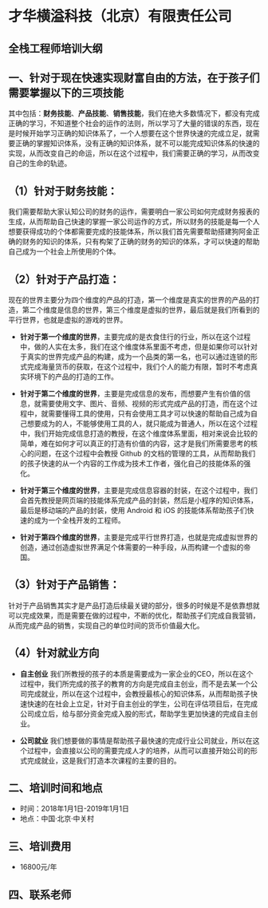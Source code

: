 # 才华横溢科技（北京）有限责任公司
## 全栈工程师培训大纲

## 一、针对于现在快速实现财富自由的方法，在于孩子们需要掌握以下的三项技能
其中包括：**财务技能**、**产品技能**、**销售技能**，我们在绝大多数情况下，都没有完成正确的学习，不知道整个社会的运作的法则，所以学习了大量的错误的东西，现在是时候开始学习正确的知识体系了，一个人想要在这个世界快速的完成立足，就需要正确的掌握知识体系，没有正确的知识体系，就不可以能完成知识体系的快速的实现，从而改变自己的命运，所以在这个过程中，我们需要正确的学习，从而改变自己的生命的轨迹。

## （1）针对于财务技能：
我们需要帮助大家认知公司的财务的运作，需要明白一家公司如何完成财务报表的生成，从而帮助自己快速的掌握一家公司运作的方式，所以财务的技能是每一个人想要获得成功的个体都需要完成的技能体系，所以我们首先需要帮助搭建狗阿金正确的财务的知识的体系，只有构架了正确的财务的知识的体系，才可以快速的帮助自己成为一个社会上所使用的个体。

## （2）针对于产品打造：
现在的世界主要分为四个维度的产品的打造，第一个维度是真实的世界的产品的打造，第二个维度是信息的世界，第三个维度是虚拟的世界，最后就是我们所看到的平行世界，也就是虚拟的游戏的世界。

- **针对于第一个维度的世界**，主要完成的是衣食住行的行业，所以在这个过程中，做的人实在太多，我们在这个维度体系里面不考虑，但是如果你可以针对于真实的世界完成产品的构建，成为一个品类的第一名，也可以通过连锁的形式完成海量货币的获取，在这个过程中，我们个人的能力有限，暂时不考虑真实环境下的产品的打造的工作。

- **针对于第二个维度的世界**，主要是完成信息的发布，而想要产生有价值的信息，就需要使用文字、图片、音频、视频的形式完成产品的打造，而在这个过程中，就需要懂得工具的使用，只有会使用工具才可以快速的帮助自己成为自己想要成为的人，不能够使用工具的人，就只能成为普通人，所以在这个过程中，我们开始完成信息打造的教授，在这个维度体系里面，相对来说会比较的简单，难在如何才可以真正的打造有价值的内容，这才是我们所需要思考的核心的问题，在这个过程中会教授 Github 的文档的管理的工具，从而帮助我们的孩子快速的从一个内容的工作成为技术工作者，强化自己的技能体系的强化。

- **针对于第三个维度的世界**，主要是完成信息容器的封装，在这个过程中，我们会首先教授是网页端的技能体系完成产品的封装，然后是小程序的知识体系，最后是移动端的产品的封装，使用 Android 和 iOS 的技能体系帮助孩子们快速的成为一个全栈开发的工程师。

- **针对于第四个维度的世界**，主要是完成平行世界打造，也就是完成虚拟世界的创造，通过创造虚拟世界满足个体需要的一种手段，从而构建一个虚拟的帝国。

## （3）针对于产品销售：
针对于产品销售其实才是产品打造后续最关键的部分，很多的时候是不是依靠想就可以完成效果，而是需要在做的过程中，不断的优化，帮助孩子们完成自我营销，从而完成产品的销售，实现自己的单位时间的货币价值最大化。


## （4）针对就业方向
- **自主创业**
我们所教授的孩子的本质是需要成为一家企业的CEO，所以在这个过程中，我们所完成的孩子的教育的方向是完成自主创业，而不是去某一个公司完成就业，所以在这个过程中，会教授最核心的知识体系，从而帮助孩子快速快速的在社会上立足，针对于自主创业的学生，公司在评估项目后，在完成公司成立后，给与部分资金完成入股的形式，帮助学生更加快速的完成自主创业。

- **公司就业**
我们想要做的事情是帮助孩子最快速的完成行业公司就业，所以在这个过程中，会直接以公司的需要完成人才的培养，从而可以直接开始公司的形式完成就业，这是我们打造本次课程的主要的目的。

## 二、培训时间和地点
- 时间：2018年1月1日-2019年1月1日
- 地点：中国·北京·中关村

## 三、培训费用
- 16800元/年

## 四、联系老师
